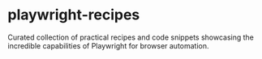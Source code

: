 # playwright-recipes
Curated collection of practical recipes and code snippets showcasing the incredible capabilities of Playwright for browser automation.
